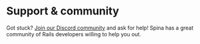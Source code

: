 # Support & community

Got stuck? [Join our Discord community](https://discord.gg/bv5Mu4XYcN) and ask for help! Spina has a great community of Rails developers willing to help you out.